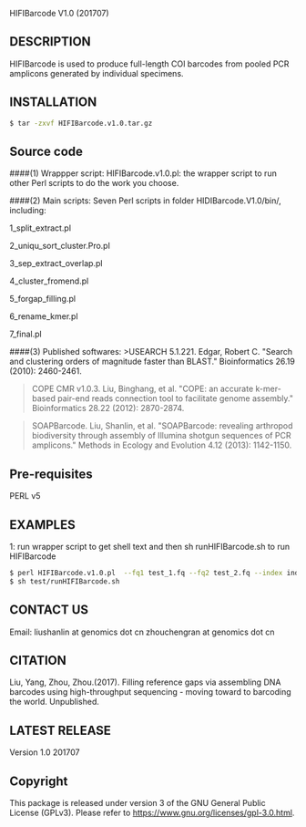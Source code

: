 HIFIBarcode V1.0 (201707)

## DESCRIPTION
HIFIBarcode is used to produce full-length COI barcodes from pooled PCR
amplicons generated by individual specimens.

## INSTALLATION
```bash
$ tar -zxvf HIFIBarcode.v1.0.tar.gz
```

## Source code
####(1) Wrappper script:
HIFIBarcode.v1.0.pl: the wrapper script to run other Perl scripts to do the work you choose.
	
####(2) Main scripts:
Seven Perl scripts in folder HIDIBarcode.V1.0/bin/, including:
<p>1_split_extract.pl</p>
<p>2_uniqu_sort_cluster.Pro.pl</p>
<p>3_sep_extract_overlap.pl</p>
<p>4_cluster_fromend.pl</p>
<p>5_forgap_filling.pl</p>
<p>6_rename_kmer.pl</p>
<p>7_final.pl</p>
####(3) Published softwares:
>USEARCH 5.1.221. Edgar, Robert C. "Search and clustering orders of magnitude faster than BLAST." Bioinformatics 26.19 (2010): 2460-2461.

>COPE CMR v1.0.3. Liu, Binghang, et al. "COPE: an accurate k-mer-based pair-end reads connection tool to facilitate genome assembly." Bioinformatics 28.22 (2012): 2870-2874.

>SOAPBarcode. Liu, Shanlin, et al. "SOAPBarcode: revealing arthropod biodiversity through assembly of Illumina shotgun sequences of PCR amplicons." Methods in Ecology and Evolution 4.12 (2013): 1142-1150.

## Pre-requisites
PERL v5

## EXAMPLES
1: run wrapper script to get shell text and then sh runHIFIBarcode.sh to run HIFIBarcode
```bash
$ perl HIFIBarcode.v1.0.pl  --fq1 test_1.fq --fq2 test_2.fq --index index_primer.txt  --length 5 --cpunum 10 --outdir test  --outpre testout
$ sh test/runHIFIBarcode.sh
```

## CONTACT US

Email:
liushanlin at genomics dot cn
zhouchengran at genomics dot cn

## CITATION
Liu, Yang, Zhou, Zhou.(2017). Filling reference gaps via assembling DNA barcodes using high-throughput sequencing - moving toward to barcoding the world. Unpublished.

## LATEST RELEASE
Version 1.0 201707

## Copyright
This package is released under version 3 of the GNU General Public License (GPLv3). Please refer to https://www.gnu.org/licenses/gpl-3.0.html.
